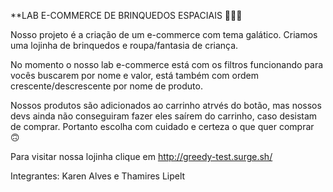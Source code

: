 **LAB E-COMMERCE DE BRINQUEDOS ESPACIAIS 🚀🚀🚀 

Nosso projeto é a criação de um e-commerce com tema galático. Criamos uma lojinha de brinquedos e roupa/fantasia de criança.

No momento o nosso lab e-commerce está com os filtros funcionando para vocês buscarem por nome e valor, está também com ordem crescente/descrescente por nome de produto.

Nossos produtos são adicionados ao carrinho atrvés do botão, mas nossos devs ainda não conseguiram fazer eles saírem do carrinho, caso desistam de comprar. Portanto escolha com cuidado e certeza o que quer comprar 🙃

Para visitar nossa lojinha clique em http://greedy-test.surge.sh/

Integrantes: Karen Alves e Thamires Lipelt
